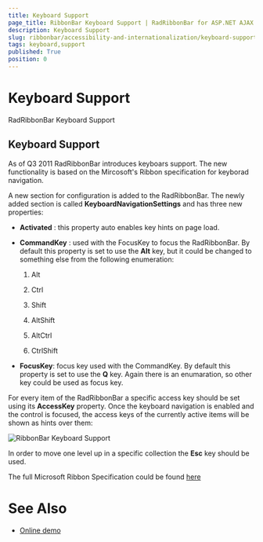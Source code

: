 ```yaml
---
title: Keyboard Support
page_title: RibbonBar Keyboard Support | RadRibbonBar for ASP.NET AJAX Documentation
description: Keyboard Support
slug: ribbonbar/accessibility-and-internationalization/keyboard-support
tags: keyboard,support
published: True
position: 0
---
```


# Keyboard Support



RadRibbonBar Keyboard Support

## Keyboard Support

As of Q3 2011 RadRibbonBar introduces keyboars support. The new functionality is based on the Mircosoft's Ribbon specification for keyborad navigation.

A new section for configuration is added to the RadRibbonBar. The newly added section is called **KeyboardNavigationSettings** and has three new properties:

* **Activated** : this property auto enables key hints on page load.

* **CommandKey** : used with the FocusKey to focus the RadRibbonBar. By default this property is set to use the **Alt** key, but it could be changed to something else from the following enumeration:

	1. Alt

	1. Ctrl

	1. Shift

	1. AltShift

	1. AltCtrl

	1. CtrlShift

* **FocusKey**: focus key used with the CommandKey. By default this property is set to use the **Q** key. Again there is an enumaration, so other key could be used as focus key.

For every item of the RadRibbonBar a specific access key should be set using its **AccessKey** property. Once the keyboard navigation is enabled and the control is focused, the access keys of the currently active items will be shown as hints over them:

![RibbonBar Keyboard Support](images/ribbonbar_keyboard_support.png)

In order to move one level up in a specific collection the **Esc** key should be used.

The full Microsoft Ribbon Specification could be found [here](https://msdn.microsoft.com/en-us/library/windows/desktop/cc872782.aspx#accessKeysAndKeytips)

# See Also

 * [Online demo](https://demos.telerik.com/aspnet-ajax/ribbonbar/examples/keyboardsupport/defaultcs.aspx)
